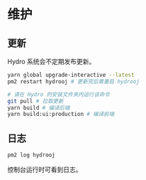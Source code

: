 # 维护

## 更新

Hydro 系统会不定期发布更新。

<CodeGroup>
<CodeGroupItem title="常规部署" active>

```sh
yarn global upgrade-interactive --latest
pm2 restart hydrooj # 更新完后需重启 hydrooj
```

</CodeGroupItem>
<CodeGroupItem title="开发者模式">

```sh
# 请在 Hydro 的安装文件夹内运行该命令
git pull # 拉取更新
yarn build # 编译后端
yarn build:ui:production # 编译前端
```

</CodeGroupItem>
</CodeGroup>

## 日志

<CodeGroup>
<CodeGroupItem title="常规部署" active>

```sh
pm2 log hydrooj
```

</CodeGroupItem>
<CodeGroupItem title="开发者模式">

控制台运行时可看到日志。

</CodeGroupItem>
</CodeGroup>
